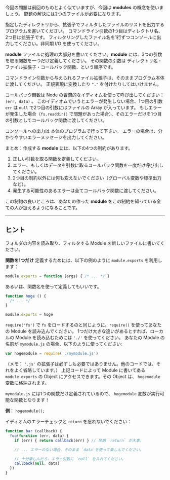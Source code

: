 今回の問題は前回のものとよく似ていますが、今回は **modules** の概念を使いましょう。
問題の解決には2つのファイルが必要になります。

指定したディレクトリから、拡張子でフィルタしたファイルのリストを出力するプログラムを書いてください。
コマンドライン引数の1つ目はディレクトリ名、2つ目は拡張子です。
フィルタリングしたファイル名を1行ずつコンソールに出力してください。非同期 I/O を使ってください。

**module** ファイルに処理の大部分を書いてください。**module** には、3つの引数を取る関数を一つだけ定義してください。
その関数の引数は ディレクトリ名・ファイル拡張子・コールバック関数、という順序です。

コマンドライン引数から与えられるファイル拡張子は、そのままプログラム本体に渡してください。
正規表現に変換したり `"."` を付けたりしてはいけません。

コールバック関数は Node の習慣的なイディオムを使って呼び出してください： `(err, data)` 。
このイディオムでいうとエラーが発生しない場合、1つ目の引数 `err` は `null` で2つ目の引数にはファイルの Array が入っています。
もしエラーが発生した場合（`fs.readdir()` で問題があった場合）、そのエラーだけを1つ目の引数としてコールバック関数に渡してください。

コンソールへの出力は 本体のプログラムで行って下さい。
エラーの場合は、分かりやすいエラーメッセージを出力してください。

まとめ：作成する **module** には、以下の4つの制約があります。

1. 正しい引数を取る関数を定義してください。
2. エラー、もしくはデータを引数に取るコールバック関数を一度だけ呼び出してください。
3. 2つ目の制約以外には何も変えないでください（グローバル変数や標準出力など）。
4. 発生する可能性のあるエラーは全てコールバック関数に渡してください。

この制約の良いところは、あなたの作った **module** をこの制約を知っている全ての人が扱えるようになることです。

----------------------------------------------------------------------
## ヒント

フォルダの内容を読み取り、フィルタする Module を新しいファイルに書いてください。

**関数を1つだけ** 定義するためには、以下の例のように `module.exports` を利用します：

```js
module.exports = function (args) { /* ... */ }
```

あるいは、関数名を使って定義してもいいです。

```js
function hoge () {
  /* ... */
}

module.exports = hoge
```
`require('fs')` で `fs` をロードするのと同じように、`require()` を使ってあなたの Module を読み込んでください。
1つだけ大きな違いがあるとすれば、ローカルの Module を読み込むためには `'./'` を使ってください。
あなたの Module の名前が `mymodule.js` の場合、以下のように使ってください:

```js
var hogemodule = require('./mymodule.js')
```

（メモ： `'.js'` の拡張子は必ずしも必要ではありません。他のコードでは、それをよく省略しています。）
上記コードによって Module に書いてある `module.exports` の Object にアクセスできます。その Object は、 `hogemodule` 変数に格納されます。

`mymodule.js` には1つの関数だけ定義されているので、 `hogemodule` 変数が実行可能な関数となります！

**例**： `hogemodule();`

イディオムのエラーチェックと `return` を忘れないでください：

```js
function bar (callback) {
  foo(function (err, data) {
    if (err) { return callback(err) } // 早期 `return` が大事。

    // ... エラーのない場合、そのまま `data`を使って楽しんでください。

    // 十分楽しんだら、エラー引数に `null` を入れてください。
    callback(null, data)
  })
}
```
